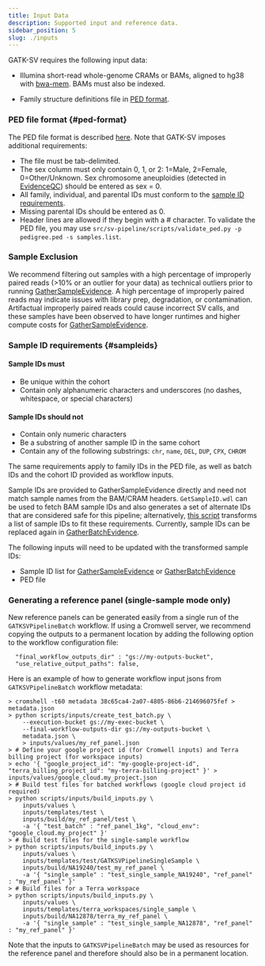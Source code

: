```yaml
---
title: Input Data
description: Supported input and reference data.
sidebar_position: 5
slug: ./inputs
---
```


GATK-SV requires the following input data:

- Illumina short-read whole-genome CRAMs or BAMs, aligned to hg38 with [bwa-mem](https://github.com/lh3/bwa). 
  BAMs must also be indexed.

- Family structure definitions file in 
  [PED format](/docs/gs/inputs#ped-format).

### PED file format {#ped-format}
The PED file format is described [here](https://gatk.broadinstitute.org/hc/en-us/articles/360035531972-PED-Pedigree-format). Note that GATK-SV imposes additional requirements:
* The file must be tab-delimited.
* The sex column must only contain 0, 1, or 2: 1=Male, 2=Female, 0=Other/Unknown. Sex chromosome aneuploidies (detected in [EvidenceQC](/docs/modules/eqc)) should be entered as sex = 0.
* All family, individual, and parental IDs must conform to the [sample ID requirements](/docs/gs/inputs#sampleids).
* Missing parental IDs should be entered as 0.
* Header lines are allowed if they begin with a # character.
To validate the PED file, you may use `src/sv-pipeline/scripts/validate_ped.py -p pedigree.ped -s samples.list`.

### Sample Exclusion
We recommend filtering out samples with a high percentage 
of improperly paired reads (>10% or an outlier for your data) 
as technical outliers prior to running [GatherSampleEvidence](/docs/modules/gse). 
A high percentage of improperly paired reads may indicate issues 
with library prep, degradation, or contamination. Artifactual 
improperly paired reads could cause incorrect SV calls, and 
these samples have been observed to have longer runtimes and 
higher compute costs for [GatherSampleEvidence](/docs/modules/gse).


### Sample ID requirements {#sampleids}
#### Sample IDs must

- Be unique within the cohort
- Contain only alphanumeric characters and underscores (no dashes, whitespace, or special characters)

#### Sample IDs should not

- Contain only numeric characters
- Be a substring of another sample ID in the same cohort
- Contain any of the following substrings: `chr`, `name`, `DEL`, `DUP`, `CPX`, `CHROM`

The same requirements apply to family IDs in the PED file, 
as well as batch IDs and the cohort ID provided as workflow inputs.

Sample IDs are provided to GatherSampleEvidence directly and 
need not match sample names from the BAM/CRAM headers. 
`GetSampleID.wdl` can be used to fetch BAM sample IDs and 
also generates a set of alternate IDs that are considered 
safe for this pipeline; alternatively, [this script](https://github.com/talkowski-lab/gnomad_sv_v3/blob/master/sample_id/convert_sample_ids.py)
transforms a list of sample IDs to fit these requirements. 
Currently, sample IDs can be replaced again in [GatherBatchEvidence](/docs/modules/gbe).

The following inputs will need to be updated with the transformed sample IDs:

- Sample ID list for [GatherSampleEvidence](/docs/modules/gse) or [GatherBatchEvidence](/docs/modules/gbe)
- PED file


### Generating a reference panel (single-sample mode only)
New reference panels can be generated easily from a single run of the `GATKSVPipelineBatch` workflow. If using a Cromwell server, we recommend copying the outputs to a permanent location by adding the following option to the workflow configuration file:
```
  "final_workflow_outputs_dir" : "gs://my-outputs-bucket",
  "use_relative_output_paths": false,
```
Here is an example of how to generate workflow input jsons from `GATKSVPipelineBatch` workflow metadata:
```
> cromshell -t60 metadata 38c65ca4-2a07-4805-86b6-214696075fef > metadata.json
> python scripts/inputs/create_test_batch.py \
    --execution-bucket gs://my-exec-bucket \
    --final-workflow-outputs-dir gs://my-outputs-bucket \
    metadata.json \
    > inputs/values/my_ref_panel.json
> # Define your google project id (for Cromwell inputs) and Terra billing project (for workspace inputs)
> echo '{ "google_project_id": "my-google-project-id", "terra_billing_project_id": "my-terra-billing-project" }' > inputs/values/google_cloud.my_project.json
> # Build test files for batched workflows (google cloud project id required)
> python scripts/inputs/build_inputs.py \
    inputs/values \
    inputs/templates/test \
    inputs/build/my_ref_panel/test \
    -a '{ "test_batch" : "ref_panel_1kg", "cloud_env": "google_cloud.my_project" }'
> # Build test files for the single-sample workflow
> python scripts/inputs/build_inputs.py \
    inputs/values \
    inputs/templates/test/GATKSVPipelineSingleSample \
    inputs/build/NA19240/test_my_ref_panel \
    -a '{ "single_sample" : "test_single_sample_NA19240", "ref_panel" : "my_ref_panel" }'
> # Build files for a Terra workspace
> python scripts/inputs/build_inputs.py \
    inputs/values \
    inputs/templates/terra_workspaces/single_sample \
    inputs/build/NA12878/terra_my_ref_panel \
    -a '{ "single_sample" : "test_single_sample_NA12878", "ref_panel" : "my_ref_panel" }'
```
Note that the inputs to `GATKSVPipelineBatch` may be used as resources for the reference panel and therefore should also be in a permanent location.
